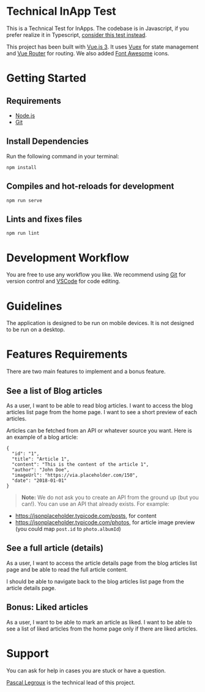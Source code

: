 # Technical InApp Test

This is a Technical Test for InApps. The codebase is in Javascript, if you prefer realize it in Typescript, [consider this test instead](https://github.com/360medics/inapp-technical-test-typescript).

This project has been built with [Vue.js 3](https://vuejs.org/). It uses [Vuex](https://vuex.vuejs.org/en/index.html) for state management and [Vue Router](https://router.vuejs.org/) for routing. We also added [Font Awesome](https://fontawesome.com/) icons.

# Getting Started

## Requirements

- [Node.js](https://nodejs.org/en/)
- [Git](https://git-scm.com/)

## Install Dependencies

Run the following command in your terminal:

```
npm install
```

## Compiles and hot-reloads for development

```
npm run serve
```

## Lints and fixes files

```
npm run lint
```

# Development Workflow

You are free to use any workflow you like. We recommend using [Git](https://git-scm.com/) for version control and [VSCode](https://code.visualstudio.com/) for code editing.

# Guidelines

The application is designed to be run on mobile devices. It is not designed to be run on a desktop.

# Features Requirements

There are two main features to implement and a bonus feature.

## See a list of Blog articles

As a user, I want to be able to read blog articles. I want to access the blog articles list page from the home page. I want to see a short preview of each articles.

Articles can be fetched from an API or whatever source you want. Here is an example of a blog article:

```
{
  "id": "1",
  "title": "Article 1",
  "content": "This is the content of the article 1",
  "author": "John Doe",
  "imageUrl": "https://via.placeholder.com/150",
  "date": "2018-01-01"
}
```

> **Note:** We do not ask you to create an API from the ground up (but you can!). You can use an API that already exists. For example:

- https://jsonplaceholder.typicode.com/posts, for content
- https://jsonplaceholder.typicode.com/photos, for article image preview (you could map `post.id` to `photo.albumId`)

## See a full article (details)

As a user, I want to access the article details page from the blog articles list page and be able to read the full article content.

I should be able to navigate back to the blog articles list page from the article details page.

## Bonus: Liked articles

As a user, I want to be able to mark an article as liked. I want to be able to see a list of liked articles from the home page only if there are liked articles.

# Support

You can ask for help in cases you are stuck or have a question.

[Pascal Legroux](mailto:pascal.legroux@360medics.com) is the technical lead of this project.

